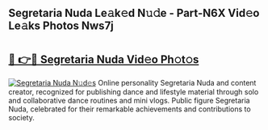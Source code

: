 ## Segretaria Nuda Le𝚊k𝚎d N𝚞𝚍e - Part-N6X Vid𝚎o Le𝚊ks Photos Nws7j

# <h2><a href="http://fbbksbx.evod.top/?m=Segretaria+Nuda">🔗 👉🔴 Segretaria Nuda Vid𝚎o Ph𝚘t𝚘s</a></h2>

[![Segretaria Nuda N𝚞d𝚎s](https://i.imgur.com/8V9OHl7.gif)](http://fbbksbx.evod.top/?m=Segretaria+Nuda)
Online personality Segretaria Nuda and content creator, recognized for publishing dance and lifestyle material through solo and collaborative dance routines and mini vlogs. Public figure Segretaria Nuda, celebrated for their remarkable achievements and contributions to society. 
